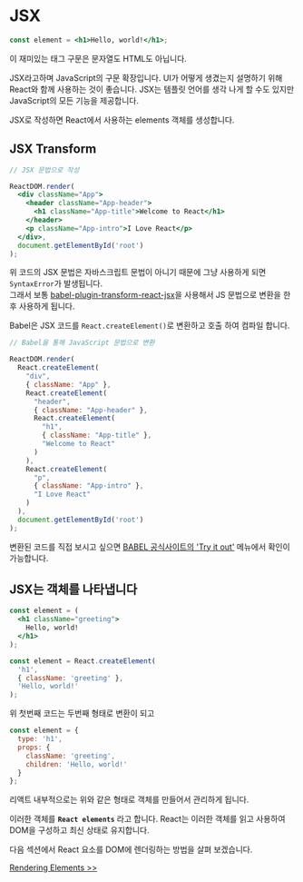 # JSX

```jsx
const element = <h1>Hello, world!</h1>;
```

이 재미있는 태그 구문은 문자열도 HTML도 아닙니다.  

JSX라고하며 JavaScript의 구문 확장입니다. UI가 어떻게 생겼는지 설명하기 위해 React와 함께 사용하는 것이 좋습니다. JSX는 템플릿 언어를 생각 나게 할 수도 있지만 JavaScript의 모든 기능을 제공합니다.  

JSX로 작성하면 React에서 사용하는 elements 객체를 생성합니다.  

## JSX Transform

```jsx
// JSX 문법으로 작성

ReactDOM.render(
  <div className="App">
    <header className="App-header">
      <h1 className="App-title">Welcome to React</h1>
    </header>
    <p className="App-intro">I Love React</p>
  </div>,
  document.getElementById('root')
);
```

위 코드의 JSX 문법은 자바스크립트 문법이 아니기 때문에 그냥 사용하게 되면 `SyntaxError`가 발생됩니다.  
그래서 보통 [babel-plugin-transform-react-jsx](https://babeljs.io/docs/en/babel-plugin-transform-react-jsx)을 사용해서 JS 문법으로 변환을 한 후 사용하게 됩니다.  

Babel은 JSX 코드를 `React.createElement()`로 변환하고 호출 하여 컴파일 합니다.  

```jsx
// Babel을 통해 JavaScript 문법으로 변환

ReactDOM.render(
  React.createElement(
    "div",
    { className: "App" },
    React.createElement(
      "header",
      { className: "App-header" },
      React.createElement(
        "h1",
        { className: "App-title" },
        "Welcome to React"
      )
    ),
    React.createElement(
      "p",
      { className: "App-intro" },
      "I Love React"
    )
  ),
  document.getElementById('root')
);
```

변환된 코드를 직접 보시고 싶으면 [BABEL 공식사이트의 'Try it out'](https://babeljs.io/repl#?babili=false&browsers=&build=&builtIns=false&spec=false&loose=false&code_lz=EoUwhgxgLgIg8gWQHQCcQDsAmIUAoBQABIQDyYCWAboRADZgDODAcmALYgC8ARAIIAO_bgD4ixUgAtw2FDXpNWHHgP4BaKWBkix4yQEY5jFuy59BqqOSi0QIgOohaEAPYdCUZ4VCQoJAPQSeqK6_hoyweIk_IYKJsrm5OhQKM4iAJKEADLOlCBe4ND-_BH-FJTCADRimM4QAK4cSUgA5iBQAKI2jVAAQgCeaZi4AOQpzlDDAJT4kwDcQA&debug=false&forceAllTransforms=false&shippedProposals=false&circleciRepo=&evaluate=false&fileSize=false&timeTravel=false&sourceType=module&lineWrap=true&presets=es2015%2Creact%2Cstage-2&prettier=false&targets=&version=6.26.0&envVersion=) 메뉴에서 확인이 가능합니다.  

## JSX는 객체를 나타냅니다

```jsx
const element = (
  <h1 className="greeting">
    Hello, world!
  </h1>
);
```

```jsx
const element = React.createElement(
  'h1',
  { className: 'greeting' },
  'Hello, world!'
);
```

위 첫번째 코드는 두번째 형태로 변환이 되고

```jsx
const element = {
  type: 'h1',
  props: {
    className: 'greeting',
    children: 'Hello, world!'
  }
};
```

리액트 내부적으로는 위와 같은 형태로 객체를 만들어서 관리하게 됩니다.  

이러한 객체를 **`React elements`** 라고 합니다. React는 이러한 객체를 읽고 사용하여 DOM을 구성하고 최신 상태로 유지합니다.  

다음 섹션에서 React 요소를 DOM에 렌더링하는 방법을 살펴 보겠습니다.  

[Rendering Elements >>](../rendering-elements/README.md)
